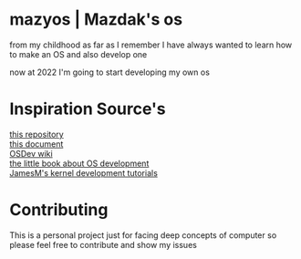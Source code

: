 mazyos | Mazdak's os
===========

from my childhood as far as I remember I have always wanted to learn how to make an OS and also develop one 

now at 2022 I'm going to start developing my own os


Inspiration Source's
===========
[this repository](https://github.com/cfenollosa/os-tutorial/)\
[this document](http://www.cs.bham.ac.uk/~exr/lectures/opsys/10_11/lectures/os-dev.pdf)\
[OSDev wiki](http://wiki.osdev.org/)\
[the little book about OS development](https://littleosbook.github.io)\
[JamesM's kernel development tutorials](https://web.archive.org/web/20160412174753/http://www.jamesmolloy.co.uk/tutorial_html/index.html)



Contributing
===========

This is a personal project just for facing deep concepts of computer so please feel free to contribute and show my issues
